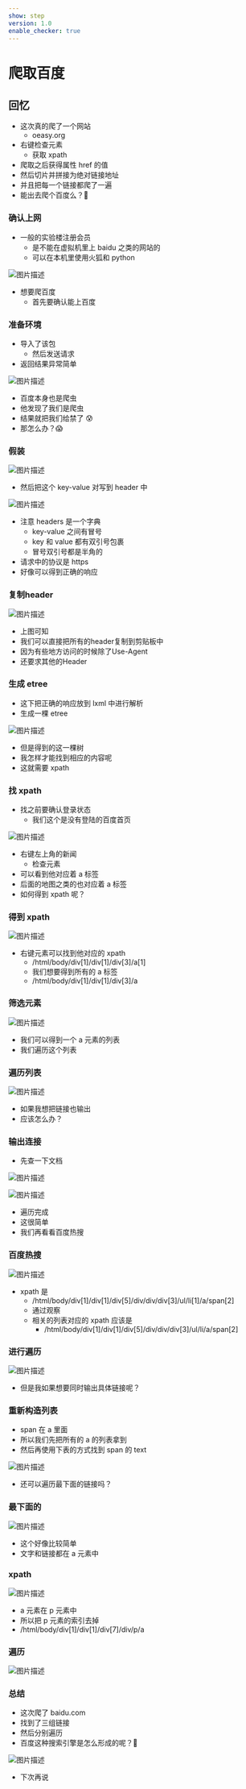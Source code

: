 ```yaml
---
show: step
version: 1.0
enable_checker: true
---
```


# 爬取百度

## 回忆

- 这次真的爬了一个网站
  - oeasy.org
- 右键检查元素
  - 获取 xpath
- 爬取之后获得属性 href 的值
- 然后切片并拼接为绝对链接地址
- 并且把每一个链接都爬了一遍
- 能出去爬个百度么？🤔

### 确认上网

- 一般的实验楼注册会员
	- 是不能在虚拟机里上 baidu 之类的网站的
	- 可以在本机里使用火狐和 python

![图片描述](https://doc.shiyanlou.com/courses/uid1190679-20211024-1635045425558)

- 想要爬百度
	- 首先要确认能上百度

### 准备环境

- 导入了该包
	- 然后发送请求
- 返回结果异常简单

![图片描述](https://doc.shiyanlou.com/courses/uid1190679-20211024-1635045479631)

- 百度本身也是爬虫
- 他发现了我们是爬虫
- 结果就把我们给禁了 😰
- 那怎么办？😱

### 假装

![图片描述](https://doc.shiyanlou.com/courses/uid1190679-20211024-1635046905973)

- 然后把这个 key-value 对写到 header 中

![图片描述](https://doc.shiyanlou.com/courses/uid1190679-20211024-1635047188733)

- 注意 headers 是一个字典
  - key-value 之间有冒号
  - key 和 value 都有双引号包裹
  - 冒号双引号都是半角的
- 请求中的协议是 https
- 好像可以得到正确的响应

### 复制header

![图片描述](https://doc.shiyanlou.com/courses/uid1190679-20220716-1657979859154)

- 上图可知
- 我们可以直接把所有的header复制到剪贴板中
- 因为有些地方访问的时候除了Use-Agent
- 还要求其他的Header

### 生成 etree

- 这下把正确的响应放到 lxml 中进行解析
- 生成一棵 etree

![图片描述](https://doc.shiyanlou.com/courses/uid1190679-20211024-1635047598112)

- 但是得到的这一棵树
- 我怎样才能找到相应的内容呢
- 这就需要 xpath

### 找 xpath

- 找之前要确认登录状态
  - 我们这个是没有登陆的百度首页

![图片描述](https://doc.shiyanlou.com/courses/uid1190679-20211024-1635047760757)

- 右键左上角的新闻
  - 检查元素
- 可以看到他对应着 a 标签
- 后面的地图之类的也对应着 a 标签
- 如何得到 xpath 呢？

### 得到 xpath

![图片描述](https://doc.shiyanlou.com/courses/uid1190679-20211024-1635047839977)

- 右键元素可以找到他对应的 xpath
  - /html/body/div[1]/div[1]/div[3]/a[1]
  - 我们想要得到所有的 a 标签
  - /html/body/div[1]/div[1]/div[3]/a

### 筛选元素

![图片描述](https://doc.shiyanlou.com/courses/uid1190679-20211024-1635047975898)

- 我们可以得到一个 a 元素的列表
- 我们遍历这个列表

### 遍历列表

![图片描述](https://doc.shiyanlou.com/courses/uid1190679-20211024-1635048067904)

- 如果我想把链接也输出
- 应该怎么办？

### 输出连接

- 先查一下文档

![图片描述](https://doc.shiyanlou.com/courses/uid1190679-20211024-1635048399340)

![图片描述](https://doc.shiyanlou.com/courses/uid1190679-20211024-1635048417860)

- 遍历完成
- 这很简单
- 我们再看看百度热搜

### 百度热搜

![图片描述](https://doc.shiyanlou.com/courses/uid1190679-20211024-1635048555965)

- xpath 是
  - /html/body/div[1]/div[1]/div[5]/div/div/div[3]/ul/li[1]/a/span[2]
  - 通过观察
  - 相关的列表对应的 xpath 应该是
    - /html/body/div[1]/div[1]/div[5]/div/div/div[3]/ul/li/a/span[2]

### 进行遍历

![图片描述](https://doc.shiyanlou.com/courses/uid1190679-20211024-1635048757888)

- 但是我如果想要同时输出具体链接呢？

### 重新构造列表

- span 在 a 里面
- 所以我们先把所有的 a 的列表拿到
- 然后再使用下表的方式找到 span 的 text

![图片描述](https://doc.shiyanlou.com/courses/uid1190679-20211024-1635049094363)

- 还可以遍历最下面的链接吗？

### 最下面的

![图片描述](https://doc.shiyanlou.com/courses/uid1190679-20211024-1635049252958)

- 这个好像比较简单
- 文字和链接都在 a 元素中

### xpath

![图片描述](https://doc.shiyanlou.com/courses/uid1190679-20211024-1635049346923)

- a 元素在 p 元素中
- 所以把 p 元素的索引去掉
- /html/body/div[1]/div[1]/div[7]/div/p/a

### 遍历

![图片描述](https://doc.shiyanlou.com/courses/uid1190679-20211024-1635049450518)

### 总结

- 这次爬了 baidu.com
- 找到了三组链接
- 然后分别遍历
- 百度这种搜索引擎是怎么形成的呢？🤔

![图片描述](https://doc.shiyanlou.com/courses/uid1190679-20221229-1672298307566)

- 下次再说
